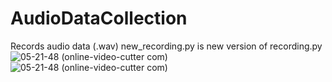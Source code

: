 # AudioDataCollection
Records audio data (.wav)
new_recording.py is new version of recording.py
![05-21-48 (online-video-cutter com)](https://user-images.githubusercontent.com/76138383/183791043-4c269913-1ab6-46b4-bf2c-db440d5efd2b.gif)
![05-21-48 (online-video-cutter com)](https://user-images.githubusercontent.com/76138383/183791597-f9ec2416-5175-4e1b-bf25-3e69f7eed331.gif)
